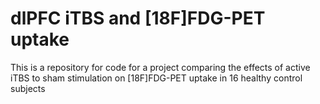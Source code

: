 # dlPFC iTBS and [18F]FDG-PET uptake  

This is a repository for code for a project comparing the effects of active iTBS to sham stimulation on [18F]FDG-PET uptake in 16 healthy control subjects
